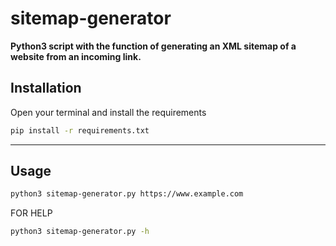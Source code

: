 # sitemap-generator

**Python3 script with the function of generating an XML sitemap of a website from an incoming link.**

## Installation

Open your terminal and install the requirements

```sh
pip install -r requirements.txt
```

---

## Usage

``` bash
python3 sitemap-generator.py https://www.example.com
```

FOR HELP

``` bash
python3 sitemap-generator.py -h
```

